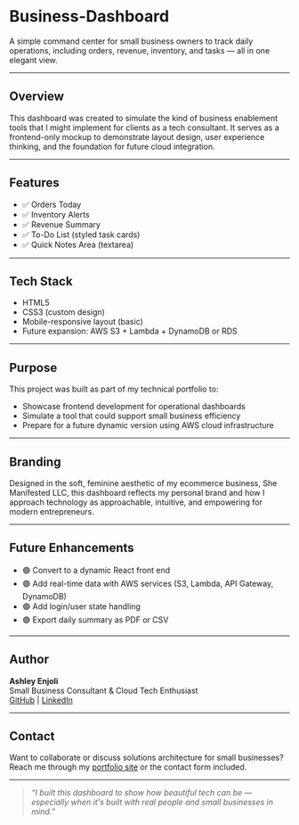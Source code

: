 # Business-Dashboard
A simple command center for small business owners to track daily operations, including orders, revenue, inventory, and tasks — all in one elegant view.

---

## Overview

This dashboard was created to simulate the kind of business enablement tools that I might implement for clients as a tech consultant. It serves as a frontend-only mockup to demonstrate layout design, user experience thinking, and the foundation for future cloud integration.

---

## Features

- ✅ Orders Today
- ✅ Inventory Alerts
- ✅ Revenue Summary
- ✅ To-Do List (styled task cards)
- ✅ Quick Notes Area (textarea)

---

##  Tech Stack

- HTML5
- CSS3 (custom design)
- Mobile-responsive layout (basic)
- Future expansion: AWS S3 + Lambda + DynamoDB or RDS

---

##  Purpose

This project was built as part of my technical portfolio to:

- Showcase frontend development for operational dashboards
- Simulate a tool that could support small business efficiency
- Prepare for a future dynamic version using AWS cloud infrastructure

---

##  Branding

Designed in the soft, feminine aesthetic of my ecommerce business, She Manifested LLC, this dashboard reflects my personal brand and how I approach technology as approachable, intuitive, and empowering for modern entrepreneurs.

---

##  Future Enhancements

- 🟣 Convert to a dynamic React front end
- 🟣 Add real-time data with AWS services (S3, Lambda, API Gateway, DynamoDB)
- 🟣 Add login/user state handling
- 🟣 Export daily summary as PDF or CSV

---

##  Author

**Ashley Enjoli**  
Small Business Consultant & Cloud Tech Enthusiast  
[GitHub](https://github.com/AshleyEnjoli) | [LinkedIn](https://linkedin.com/in/ashleyenjoli)

---

## Contact

Want to collaborate or discuss solutions architecture for small businesses?  
Reach me through my [portfolio site](https://ashleyenjoli.github.io) or the contact form included.

---

> *“I built this dashboard to show how beautiful tech can be — especially when it's built with real people and small businesses in mind.”*

